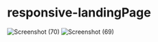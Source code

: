 # responsive-landingPage
![Screenshot (70)](https://github.com/user-attachments/assets/540ee8f0-6193-4800-b566-382a805d4345)
![Screenshot (69)](https://github.com/user-attachments/assets/cb2cbbed-8f28-4d2a-8c09-0fe0dfaa5e47)

